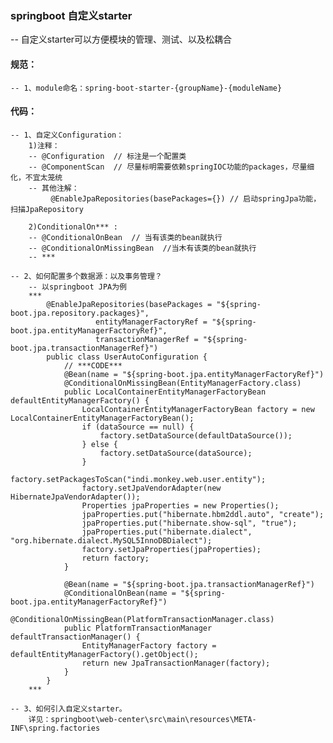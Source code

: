 

### springboot 自定义starter
-- 自定义starter可以方便模块的管理、测试、以及松耦合


#### 规范：
	-- 1、module命名：spring-boot-starter-{groupName}-{moduleName}
	
#### 代码：
	-- 1、自定义Configuration：  
		1)注释：  
		-- @Configuration  // 标注是一个配置类  
		-- @ComponentScan  // 尽量标明需要依赖springIOC功能的packages，尽量细化，不宜太笼统  
		-- 其他注解：  
			 @EnableJpaRepositories(basePackages={}) // 启动springJpa功能，扫描JpaRepository  
	
		2)ConditionalOn*** :  
		-- @ConditionalOnBean  // 当有该类的bean就执行
		-- @ConditionalOnMissingBean  //当木有该类的bean就执行
		-- ***
	
	-- 2、如何配置多个数据源：以及事务管理？
		-- 以springboot JPA为例
		***
			@EnableJpaRepositories(basePackages = "${spring-boot.jpa.repository.packages}", 
					   entityManagerFactoryRef = "${spring-boot.jpa.entityManagerFactoryRef}", 
					   transactionManagerRef = "${spring-boot.jpa.transactionManagerRef}")
			public class UserAutoConfiguration {
				// ***CODE***
				@Bean(name = "${spring-boot.jpa.entityManagerFactoryRef}")
				@ConditionalOnMissingBean(EntityManagerFactory.class)
				public LocalContainerEntityManagerFactoryBean defaultEntityManagerFactory() {
					LocalContainerEntityManagerFactoryBean factory = new LocalContainerEntityManagerFactoryBean();
					if (dataSource == null) {
						factory.setDataSource(defaultDataSource());
					} else {
						factory.setDataSource(dataSource);
					}
					factory.setPackagesToScan("indi.monkey.web.user.entity");
					factory.setJpaVendorAdapter(new HibernateJpaVendorAdapter());
					Properties jpaProperties = new Properties();
					jpaProperties.put("hibernate.hbm2ddl.auto", "create");
					jpaProperties.put("hibernate.show-sql", "true");
					jpaProperties.put("hibernate.dialect", "org.hibernate.dialect.MySQL5InnoDBDialect");
					factory.setJpaProperties(jpaProperties);
					return factory;
				}

				@Bean(name = "${spring-boot.jpa.transactionManagerRef}")
				@ConditionalOnBean(name = "${spring-boot.jpa.entityManagerFactoryRef}")
				@ConditionalOnMissingBean(PlatformTransactionManager.class)
				public PlatformTransactionManager defaultTransactionManager() {
					EntityManagerFactory factory = defaultEntityManagerFactory().getObject();
					return new JpaTransactionManager(factory);
				}
			}
		***
	
	-- 3、如何引入自定义starter。
		详见：springboot\web-center\src\main\resources\META-INF\spring.factories
